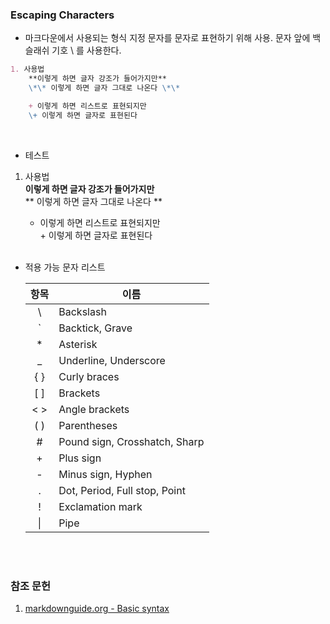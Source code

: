 ### Escaping Characters
- 마크다운에서 사용되는 형식 지정 문자를 문자로 표현하기 위해 사용. 문자 앞에 백슬래쉬 기호 \ 를 사용한다.

```md
1. 사용법
    **이렇게 하면 글자 강조가 들어가지만**
    \*\* 이렇게 하면 글자 그대로 나온다 \*\*

    + 이렇게 하면 리스트로 표현되지만
    \+ 이렇게 하면 글자로 표현된다
```
<br>

- 테스트

1. 사용법<br>
    **이렇게 하면 글자 강조가 들어가지만**<br>
    \*\* 이렇게 하면 글자 그대로 나온다 \*\*

    + 이렇게 하면 리스트로 표현되지만<br>
    \+ 이렇게 하면 글자로 표현된다
<br><br>


- 적용 가능 문자 리스트

    |항목|이름|
    |:----:|------|
    | \ |Backslash|
    | ` |Backtick, Grave|
    | * |Asterisk|
    | _ |Underline, Underscore|
    | { } |Curly braces|
    | [ ] |Brackets|
    | < > |Angle brackets|
    | ( ) |Parentheses|
    | # |Pound sign, Crosshatch, Sharp|
    | + |Plus sign
    | - |Minus sign, Hyphen|
    | . |Dot, Period, Full stop, Point|
    | ! |Exclamation mark|
    | \| |Pipe|
<br><br>

### 참조 문헌
1. [markdownguide.org - Basic syntax](https://www.markdownguide.org/basic-syntax/#overview "Basic syntax overview")
